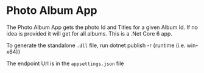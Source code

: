 # Photo Album App

The Photo Album App gets the photo Id and Titles for a given Album Id.  If no idea is provided it will get for all albums.
This is a .Net Core 6 app.  

To generate the standalone `.dll` file, run dotnet publish -r {runtime (i.e. win-x64)}

The endpoint Url is in the `appsettings.json` file
